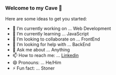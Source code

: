 ### Welcome to my Cave 👋

<!--
**Flavinho1/Flavinho1** is a ✨ _special_ ✨ repository because its `README.md` (this file) appears on your GitHub profile.-->

Here are some ideas to get you started:

- 🔭 I’m currently working on ... Web Development
- 🌱 I’m currently learning ... JavaScript
- 👯 I’m looking to collaborate on ... FrontEnd
- 🤔 I’m looking for help with ... BackEnd
- 💬 Ask me about ... Anything
- 📫 How to reach me: ... [Linkedin](www.linkedin.com/in/flávio-bulhões-b4ab761b7)
- 😄 Pronouns: ... He/Him
- ⚡ Fun fact: ... Stoner

